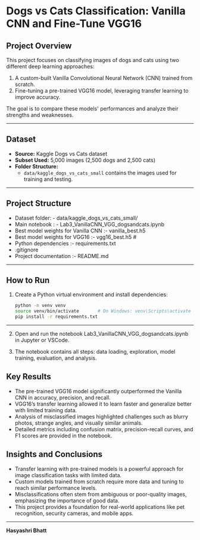 # Dogs vs Cats Classification: Vanilla CNN and Fine-Tune VGG16

## Project Overview
This project focuses on classifying images of dogs and cats using two different deep learning approaches:  
1. A custom-built Vanilla Convolutional Neural Network (CNN) trained from scratch.  
2. Fine-tuning a pre-trained VGG16 model, leveraging transfer learning to improve accuracy.

The goal is to compare these models' performances and analyze their strengths and weaknesses.

---

## Dataset
- **Source:** Kaggle Dogs vs Cats dataset  
- **Subset Used:** 5,000 images (2,500 dogs and 2,500 cats)  
- **Folder Structure:**  
  - `data/kaggle_dogs_vs_cats_small` contains the images used for training and testing.

---

## Project Structure

- Dataset folder: - data/kaggle_dogs_vs_cats_small/  
- Main notebook : - Lab3_VanillaCNN_VGG_dogsandcats.ipynb 
- Best model weights for Vanilla CNN :- vanilla_best.h5  
- Best model weights for VGG16 :- vgg16_best.h5 #
- Python dependencies :- requirements.txt 
- .gitignore
- Project documentation :- README.md 


---

## How to Run
1. Create a Python virtual environment and install dependencies:  
   ```bash
   python -m venv venv
   source venv/bin/activate       # On Windows: venv\Scripts\activate
   pip install -r requirements.txt

----
2. Open and run the notebook Lab3_VanillaCNN_VGG_dogsandcats.ipynb in Jupyter or VSCode.

3. The notebook contains all steps: data loading, exploration, model training, evaluation, and analysis.

## Key Results

- The pre-trained VGG16 model significantly outperformed the Vanilla CNN in accuracy, precision, and recall.
- VGG16’s transfer learning allowed it to learn faster and generalize better with limited training data.
- Analysis of misclassified images highlighted challenges such as blurry photos, strange angles, and visually similar animals.
- Detailed metrics including confusion matrix, precision-recall curves, and F1 scores are provided in the notebook.

## Insights and Conclusions

- Transfer learning with pre-trained models is a powerful approach for image classification tasks with limited data.
- Custom models trained from scratch require more data and tuning to reach similar performance levels.
- Misclassifications often stem from ambiguous or poor-quality images, emphasizing the importance of good data.
- This project provides a foundation for real-world applications like pet recognition, security cameras, and mobile apps.

---

**Hasyashri Bhatt**
